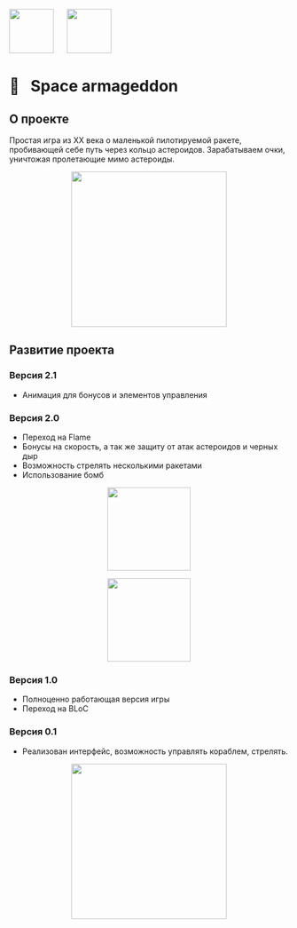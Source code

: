 [<img src="https://github.com/RNOVOSELOV/flutter_space_armageddon/blob/main/resources/flutter_logo.png"  height="80">](https://flutter.dev/)  &nbsp;&nbsp;&nbsp;&nbsp;   [<img src="https://github.com/RNOVOSELOV/flutter_space_armageddon/blob/main/resources/flame_logo.png"  height="80">](https://flame-engine.org/)   

#  🚀&nbsp;&nbsp; Space armageddon

## О проекте

Простая игра из XX века о маленькой пилотируемой ракете, пробивающей себе путь через кольцо астероидов.
Зарабатываем очки, уничтожая пролетающие мимо астероиды.

<p align="center">
  <img src="https://github.com/RNOVOSELOV/flutter_space_armageddon/blob/main/resources/gameplay.gif" height="280" />
</p>

## Развитие проекта 

### Версия 2.1

- Анимация для бонусов и элементов управления

### Версия 2.0

- Переход на Flame
- Бонусы на скорость, а так же защиту от атак астероидов и черных дыр
- Возможность стрелять несколькими ракетами
- Использование бомб

<p align="center">
  <img src="https://github.com/RNOVOSELOV/flutter_space_armageddon/blob/main/resources/gun.gif" height="150" />
</p>
<p align="center">
  <img src="https://github.com/RNOVOSELOV/flutter_space_armageddon/blob/main/resources/bombs.gif" height="150" />
</p>

### Версия 1.0

- Полноценно работающая версия игры
- Переход на BLoC 

### Версия 0.1

- Реализован интерфейс, возможность управлять кораблем, стрелять.

<p align="center">
  <img src="https://github.com/RNOVOSELOV/flutter_space_armageddon/blob/main/resources/space_armaggedon.gif" height="280" />
</p>

